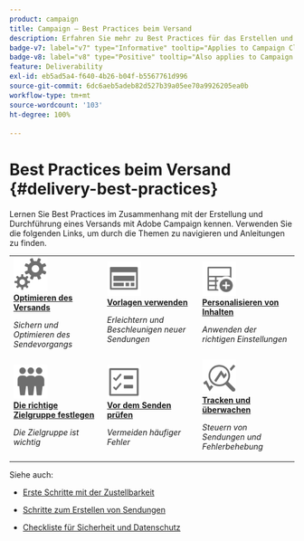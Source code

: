 ```yaml
---
product: campaign
title: Campaign – Best Practices beim Versand
description: Erfahren Sie mehr zu Best Practices für das Erstellen und Durchführen eines Versands
badge-v7: label="v7" type="Informative" tooltip="Applies to Campaign Classic v7"
badge-v8: label="v8" type="Positive" tooltip="Also applies to Campaign v8"
feature: Deliverability
exl-id: eb5ad5a4-f640-4b26-b04f-b5567761d996
source-git-commit: 6dc6aeb5adeb82d527b39a05ee70a9926205ea0b
workflow-type: tm+mt
source-wordcount: '103'
ht-degree: 100%

---
```


# Best Practices beim Versand {#delivery-best-practices}



Lernen Sie Best Practices im Zusammenhang mit der Erstellung und Durchführung eines Versands mit Adobe Campaign kennen. Verwenden Sie die folgenden Links, um durch die Themen zu navigieren und Anleitungen zu finden.

<table>
<tr>
  <td>
    <a href="optimize-delivery.md">
      <img alt="Optimieren" src="assets/do-not-localize/optimize.svg" width="60px"/>
    </a>
    <div>
      <a href="optimize-delivery.md">
    <strong>Optimieren des Versands</strong>
    </a>
    </div>
    <p>
    <em>Sichern und Optimieren des Sendevorgangs</em>
    <p>
  </td>
   <td>
    <a href="use-templates.md">
      <img alt="Vorlagen" src="assets/do-not-localize/design.svg" width="60px"/>
    </a>
    <div>
      <a href="use-templates.md">
    <strong>Vorlagen verwenden</strong>
    </a>
    </div>
    <p>
    <em>Erleichtern und Beschleunigen neuer Sendungen</em>
    <p>
  </td>
  <td>
    <a href="design-and-personalize.md">
      <img alt="Design" src="assets/do-not-localize/custom.svg" width="60px"/>
    </a>
    <div>
      <a href="design-and-personalize.md">
    <strong>Personalisieren von Inhalten</strong>
    </a>
    </div>
    <p>
    <em>Anwenden der richtigen Einstellungen</em>
    <p>
  </td>
</tr>
<tr>
  <td>
    <a href="define-the-right-audience.md">
      <img alt="Zielgruppe" src="assets/do-not-localize/profiles.svg" width="60px"/>
    </a>
    <div>
      <a href="define-the-right-audience.md">
    <strong>Die richtige Zielgruppe festlegen</strong>
    </a>
    </div>
    <p>
    <em>Die Zielgruppe ist wichtig</em>
    <p>
  </td>
   <td>
    <a href="check-before-sending.md">
      <img alt="Prüfen" src="assets/do-not-localize/start.svg" width="60px"/>
    </a>
    <div>
      <a href="check-before-sending.md">
    <strong>Vor dem Senden prüfen</strong>
    </a>
    </div>
    <p>
    <em>Vermeiden häufiger Fehler</em>
    <p>
  </td>
  <td>
    <a href="track-and-monitor.md">
      <img alt="Optimieren" src="assets/do-not-localize/troubleshoot.svg" width="60px"/>
    </a>
    <div>
      <a href="track-and-monitor.md">
    <strong>Tracken und überwachen</strong>
    </a>
    </div>
    <p>
    <em>Steuern von Sendungen und Fehlerbehebung</em>
    <p>
  </td>
</tr>
</table>

Siehe auch:

* [Erste Schritte mit der Zustellbarkeit](about-deliverability.md)

* [Schritte zum Erstellen von Sendungen](steps-about-delivery-creation-steps.md)

* [Checkliste für Sicherheit und Datenschutz](https://helpx.adobe.com/de/campaign/kb/acc-security.html)
